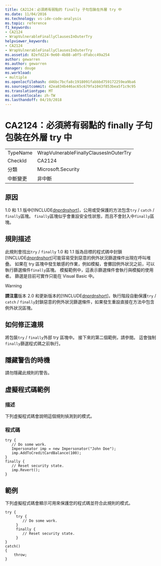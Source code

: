 ```yaml
---
title: CA2124：必須將有弱點的 finally 子句包裝在外層 try 中
ms.date: 11/04/2016
ms.technology: vs-ide-code-analysis
ms.topic: reference
f1_keywords:
- CA2124
- WrapVulnerableFinallyClausesInOuterTry
helpviewer_keywords:
- CA2124
- WrapVulnerableFinallyClausesInOuterTry
ms.assetid: 82efd224-9e60-4b88-a0f5-dfabcc49a254
author: gewarren
ms.author: gewarren
manager: douge
ms.workload:
- multiple
ms.openlocfilehash: d46bc7bcfa8c1918091fabbbd759172259ea9ba6
ms.sourcegitcommit: 42ea834b446ac65c679fa1043f853bea5f1c9c95
ms.translationtype: MT
ms.contentlocale: zh-TW
ms.lasthandoff: 04/19/2018
---
```

# <a name="ca2124-wrap-vulnerable-finally-clauses-in-outer-try"></a>CA2124：必須將有弱點的 finally 子句包裝在外層 try 中
|||
|-|-|
|TypeName|WrapVulnerableFinallyClausesInOuterTry|
|CheckId|CA2124|
|分類|Microsoft.Security|
|中斷變更|非中斷|

## <a name="cause"></a>原因
 1.0 和 1.1 版中[!INCLUDE[dnprdnshort](../code-quality/includes/dnprdnshort_md.md)]，公用或受保護的方法包含`try` / `catch` / `finally`區塊。 `finally`區塊似乎會重設安全性狀態，而且不會封入中`finally`區塊。

## <a name="rule-description"></a>規則描述
 此規則會找出`try` / `finally` 1.0 和 1.1 版為目標的程式碼中封鎖[!INCLUDE[dnprdnshort](../code-quality/includes/dnprdnshort_md.md)]可能容易受到惡意的例外狀況篩選條件出現在呼叫堆疊。 如果在 try 區塊中發生敏感的作業，例如模擬，會擲回例外狀況之前，可以執行篩選條件`finally`區塊。 模擬範例中，這表示篩選條件會執行與模擬的使用者。 篩選是目前可實作只能在 Visual Basic 中。

> [!WARNING]
>  **請注意**版本 2.0 和更新版本的[!INCLUDE[dnprdnshort](../code-quality/includes/dnprdnshort_md.md)]，執行階段自動保護`try` / `catch` /  `finally`封鎖惡意的例外狀況篩選條件，如果發生重設直接在方法中包含例外狀況區塊。

## <a name="how-to-fix-violations"></a>如何修正違規
 將包裝`try` / `finally`外部 try 區塊中。 接下來的第二個範例，請參閱。 這會強制`finally`篩選程式碼之前執行。

## <a name="when-to-suppress-warnings"></a>隱藏警告的時機
 請勿隱藏此規則的警告。

## <a name="pseudo-code-example"></a>虛擬程式碼範例

### <a name="description"></a>描述
 下列虛擬程式碼會說明這個規則偵測到的模式。

### <a name="code"></a>程式碼

```
try {
   // Do some work.
   Impersonator imp = new Impersonator("John Doe");
   imp.AddToCreditCardBalance(100);
}
finally {
   // Reset security state.
   imp.Revert();
}
```

## <a name="example"></a>範例
 下列虛擬程式碼會顯示可用來保護您的程式碼並符合此規則的模式。

```
try {
     try {
        // Do some work.
     }
     finally {
        // Reset security state.
     }
}
catch()
{
    throw;
}
```